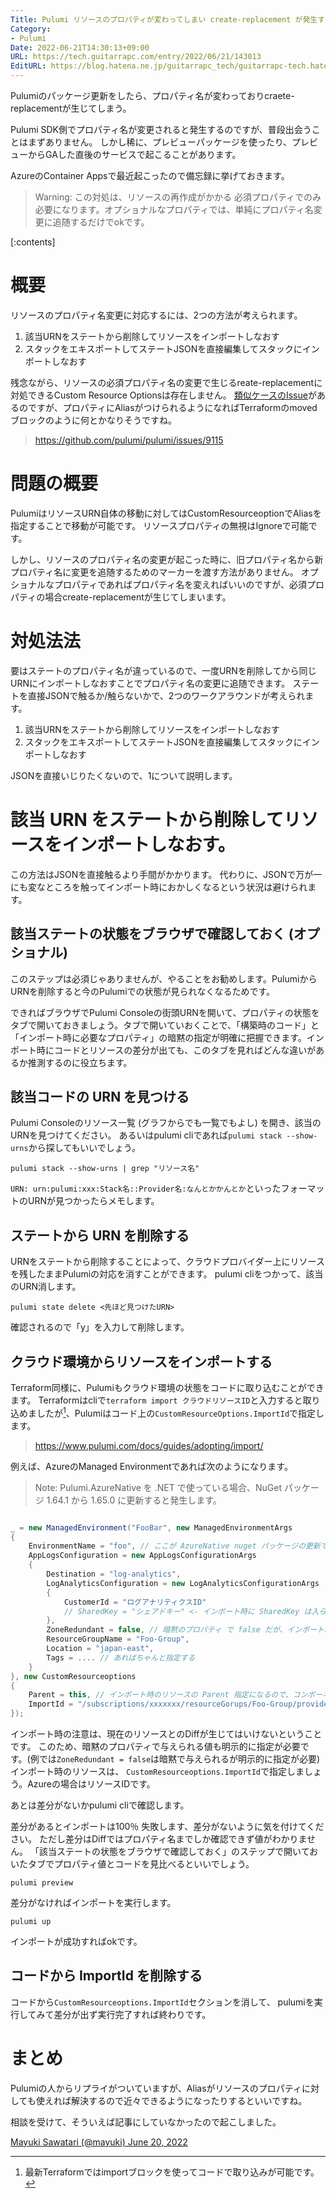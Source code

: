 ```yaml
---
Title: Pulumi リソースのプロパティが変わってしまい create-replacement が発生する場合の対処方法
Category:
- Pulumi
Date: 2022-06-21T14:30:13+09:00
URL: https://tech.guitarrapc.com/entry/2022/06/21/143013
EditURL: https://blog.hatena.ne.jp/guitarrapc_tech/guitarrapc-tech.hatenablog.com/atom/entry/13574176438104285078
---
```


Pulumiのパッケージ更新をしたら、プロパティ名が変わっておりcraete-replacementが生じてしまう。

Pulumi SDK側でプロパティ名が変更されると発生するのですが、普段出会うことはまずありません。
しかし稀に、プレビューパッケージを使ったり、プレビューからGAした直後のサービスで起こることがあります。

AzureのContainer Appsで最近起こったので備忘録に挙げておきます。

> Warning: この対処は、リソースの再作成がかかる 必須プロパティでのみ必要になります。オプショナルなプロパティでは、単純にプロパティ名変更に追随するだけでokです。

[:contents]

# 概要

リソースのプロパティ名変更に対応するには、2つの方法が考えられます。

1. 該当URNをステートから削除してリソースをインポートしなおす
2. スタックをエキスポートしてステートJSONを直接編集してスタックにインポートしなおす

残念ながら、リソースの必須プロパティ名の変更で生じるreate-replacementに対処できるCustom Resource Optionsは存在しません。
[類似ケースのIssue](https://github.com/pulumi/pulumi/issues/9115)があるのですが、プロパティにAliasがつけられるようになればTerraformのmovedブロックのように何とかなりそうですね。



> https://github.com/pulumi/pulumi/issues/9115



# 問題の概要

PulumiはリソースURN自体の移動に対してはCustomResourceoptionでAliasを指定することで移動が可能です。
リソースプロパティの無視はIgnoreで可能です。

しかし、リソースのプロパティ名の変更が起こった時に、旧プロパティ名から新プロパティ名に変更を追随するためのマーカーを渡す方法がありません。
オプショナルなプロパティであればプロパティ名を変えればいいのですが、必須プロパティの場合create-replacementが生じてしまいます。

# 対処法法

要はステートのプロパティ名が違っているので、一度URNを削除してから同じURNにインポートしなおすことでプロパティ名の変更に追随できます。
ステートを直接JSONで触るか/触らないかで、2つのワークアラウンドが考えられます。

1. 該当URNをステートから削除してリソースをインポートしなおす
2. スタックをエキスポートしてステートJSONを直接編集してスタックにインポートしなおす

JSONを直接いじりたくないので、1について説明します。

# 該当 URN をステートから削除してリソースをインポートしなおす。

この方法はJSONを直接触るより手間がかかります。
代わりに、JSONで万が一にも変なところを触ってインポート時におかしくなるという状況は避けられます。

## 該当ステートの状態をブラウザで確認しておく (オプショナル)

このステップは必須じゃありませんが、やることをお勧めします。PulumiからURNを削除すると今のPulumiでの状態が見られなくなるためです。

できればブラウザでPulumi Consoleの街頭URNを開いて、プロパティの状態をタブで開いておきましょう。タブで開いていおくことで、「構築時のコード」と「インポート時に必要なプロパティ」の暗黙の指定が明確に把握できます。インポート時にコードとリソースの差分が出ても、このタブを見ればどんな違いがあるか推測するのに役立ちます。

## 該当コードの URN を見つける

Pulumi Consoleのリソース一覧 (グラフからでも一覧でもよし) を開き、該当のURNを見つけてください。
あるいはpulumi cliであれば`pulumi stack --show-urns`から探してもいいでしょう。

```shell
pulumi stack --show-urns | grep "リソース名"
```

`URN: urn:pulumi:xxx:Stack名::Provider名:なんとかかんとか`といったフォーマットのURNが見つかったらメモします。

## ステートから URN を削除する

URNをステートから削除することによって、クラウドプロバイダー上にリソースを残したままPulumiの対応を消すことができます。
pulumi cliをつかって、該当のURN消します。

```shell
pulumi state delete <先ほど見つけたURN>
```

確認されるので「y」を入力して削除します。

## クラウド環境からリソースをインポートする

Terraform同様に、Pulumiもクラウド環境の状態をコードに取り込むことができます。
Terraformはcliで`terraform import クラウドリソースID`と入力すると取り込めましたが[^1]、Pulumiはコード上の`CustomResourceOptions.ImportId`で指定します。

> https://www.pulumi.com/docs/guides/adopting/import/

例えば、AzureのManaged Environmentであれば次のようになります。

> Note: Pulumi.AzureNative を .NET で使っている場合、NuGet パッケージ 1.64.1 から 1.65.0 に更新すると発生します。


```cs

_ = new ManagedEnvironment("FooBar", new ManagedEnvironmentArgs
{
    EnvironmentName = "foo", // ここが AzureNative nuget パッケージの更新で Name から EnvironmentName に変わった
    AppLogsConfiguration = new AppLogsConfigurationArgs
    {
        Destination = "log-analytics",
        LogAnalyticsConfiguration = new LogAnalyticsConfigurationArgs
        {
            CustomerId = "ログアナリティクスID"
            // SharedKey = "シェアドキー" <- インポート時に SharedKey は入らないのでコメントアウト必須
        },
        ZoneRedundant = false, // 暗黙のプロパティ で false だが、インポート時は 明示的に指定しないと Diff が出てインポートが失敗する
        ResourceGroupName = "Foo-Group",
        Location = "japan-east",
        Tags = .... // あればちゃんと指定する
    }
}, new CustomResourceoptions
{
    Parent = this, // インポート時のリソースの Parent 指定になるので、コンポーネントと親子関係持たせるなら必須
    ImportId = "/subscriptions/xxxxxxx/resourceGorups/Foo-Group/providers/Microsoft.App/managedEnvironment/foo" // Azure Resource Id
});
```

インポート時の注意は、現在のリソースとのDiffが生じてはいけないということです。
このため、暗黙のプロパティで与えられる値も明示的に指定が必要です。(例では`ZoneRedundant = false`は暗黙で与えられるが明示的に指定が必要)
インポート時のリソースは、 `CustomResourceoptions.ImportId`で指定しましょう。Azureの場合はリソースIDです。

あとは差分がないかpulumi cliで確認します。

差分があるとインポートは100％ 失敗します、差分がないように気を付けてください。
ただし差分はDiffではプロパティ名までしか確認できず値がわかりません。
「該当ステートの状態をブラウザで確認しておく」のステップで開いておいたタブでプロパティ値とコードを見比べるといいでしょう。

```shell
pulumi preview
```

差分がなければインポートを実行します。

```shell
pulumi up
```

インポートが成功すればokです。

## コードから ImportId を削除する

コードから`CustomResourceoptions.ImportId`セクションを消して、 pulumiを実行してみて差分が出ず実行完了すれば終わりです。

# まとめ

Pulumiの人からリプライがついていますが、Aliasがリソースのプロパティに対しても使えれば解決するので近々できるようになったりするといいですね。

相談を受けて、そういえば記事にしていなかったので起こしました。

[Mayuki Sawatari (@mayuki) June 20, 2022](https://twitter.com/mayuki/status/1538922800479469568?ref_src=twsrc%5Etfw)

[^1]: 最新Terraformではimportブロックを使ってコードで取り込みが可能です。
